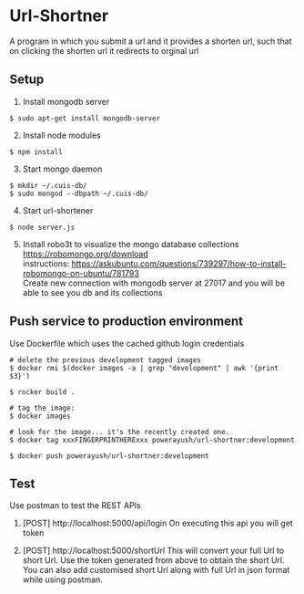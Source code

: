 # Url-Shortner
A program in which you submit a url and it provides a shorten url, such that on clicking the shorten url it redirects to orginal url

## Setup
1. Install mongodb server 
```
$ sudo apt-get install mongodb-server
```

2. Install node modules
```
$ npm install
```

3. Start mongo daemon
```
$ mkdir ~/.cuis-db/
$ sudo mongod --dbpath ~/.cuis-db/
```

4. Start url-shortener
```
$ node server.js
```

5. Install robo3t to visualize the mongo database collections
https://robomongo.org/download<br />
instructions: https://askubuntu.com/questions/739297/how-to-install-robomongo-on-ubuntu/781793<br />
Create new connection with mongodb server at 27017 and you will be able to see you db and its collections<br />

## Push service to production environment 

Use Dockerfile which uses the cached github login credentials 
```
# delete the previous development tagged images
$ docker rmi $(docker images -a | grep "development" | awk '{print $3}')

$ rocker build .

# tag the image:
$ docker images

# look for the image... it's the recently created one.
$ docker tag xxxFINGERPRINTHERExxx powerayush/url-shortner:development

$ docker push powerayush/url-shortner:development

```
## Test
Use postman to test the REST APIs

1. [POST] http://localhost:5000/api/login
On executing this api you will get token

2. [POST] http://localhost:5000/shortUrl
This will convert your full Url to short Url. Use the token generated from above to obtain the short Url. You can also add customised short Url along with full Url in json format while using postman.



